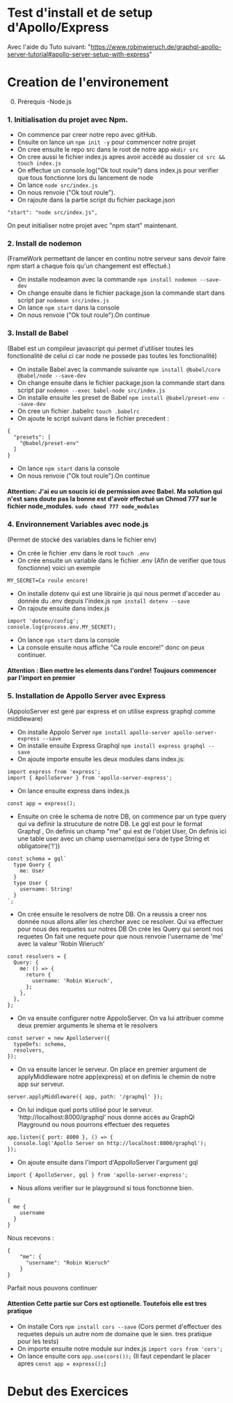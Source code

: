 # Test d'install et de setup d'Apollo/Express
Avec l'aide du Tuto suivant: "https://www.robinwieruch.de/graphql-apollo-server-tutorial#apollo-server-setup-with-express"
# Creation de l'environement
0. Prérequis
-Node.js

### 1. Initialisation du projet avec Npm.
- On commence par creer notre repo avec gitHub. 
- Ensuite on lance un ```npm init -y``` pour commencer notre projet
- On cree ensuite le repo src dans le root de notre app ```mkdir src```
- On cree aussi le fichier index.js apres avoir accédé au dossier ```cd src && touch index.js```
- On effectue un console.log("Ok tout roule") dans index.js pour verifier que tous fonctionne lors du lancement de node
- On lance ```node src/index.js```
- On nous renvoie ("Ok tout roule").
- On rajoute dans la partie script du fichier package.json 
```
"start": "node src/index.js",
```
On peut initialiser notre projet avec "npm start" maintenant.

### 2. Install de nodemon
(FrameWork permettant de lancer en continu notre serveur sans devoir faire npm start a chaque fois qu'un changement est effectué.)
- On installe nodeamon avec la commande ```npm install nodemon --save-dev```
- On change ensuite dans le fichier package.json la commande start dans script par ```nodemon src/index.js```
- On lance ```npm start``` dans la console
- On nous renvoie ("Ok tout roule").On continue

### 3. Install de Babel
(Babel est un compileur javascript qui permet d'utiliser toutes les fonctionalité de celui ci car node ne possede pas toutes les fonctionalité)
- On installe Babel avec la commande suivante ```npm install @babel/core @babel/node --save-dev```
- On change ensuite dans le fichier package.json la commande start dans script par ```nodemon --exec babel-node src/index.js```
- On installe ensuite les preset de Babel ```npm install @babel/preset-env --save-dev```
- On cree un fichier .babelrc ```touch .babelrc```
- On ajoute le script suivant dans le fichier precedent :
```
{
  "presets": [
    "@babel/preset-env"
  ]
}
```
- On lance ```npm start``` dans la console
- On nous renvoie ("Ok tout roule").On continue

#### Attention: J'ai eu un soucis ici de permission avec Babel. Ma solution qui n'est sans doute pas la bonne est d'avoir effectué un Chmod 777 sur le fichier node_modules. ```sudo chmod 777 node_modules```

### 4. Environnement Variables avec node.js 
(Permet de stocké des variables dans le fichier env)
- On crée le fichier .env dans le root ```touch .env```
- On crée ensuite un variable dans le fichier .env (Afin de verifier que tous fonctionne) voici un exemple
```
MY_SECRET=Ca roule encore!
```
- On installe dotenv qui est une librairie js qui nous permet d'acceder au donnée du .env depuis l'index.js ```npm install dotenv --save```
- On rajoute ensuite dans index.js
```
import 'dotenv/config';
console.log(process.env.MY_SECRET);
```
- On lance ```npm start``` dans la console
- La console ensuite nous affiche "Ca roule encore!" donc on peux continuer.
#### Attention : Bien mettre les elements dans l'ordre! Toujours commencer par l'import en premier

### 5. Installation de Appollo Server avec Express
(AppoloServer est geré par express et on utilise express graphql comme middleware)
- On installe Appolo Server ```npm install apollo-server apollo-server-express --save```
- On installe ensuite Express Graphql ```npm install express graphql --save```
- On ajoute importe ensuite les deux modules dans index.js:
```
import express from 'express';
import { ApolloServer } from 'apollo-server-express';
```
- On lance ensuite express dans index.js
```
const app = express();
```
- Ensuite on crée le schema de notre DB, on commence par un type query qui va definir la strucuture de notre DB. Le gql est pour le format Graphql ,
On definis un champ "me" qui est de l'objet User,
On definis ici une table user avec un champ username(qui sera de type String et obligatoire('!'))
```
const schema = gql`
  type Query {
    me: User
  }
  type User {
    username: String!
  }
`;
```
- On crée ensuite le resolvers de notre DB. On a reussis a creer nos donnée nous allons aller les chercher avec ce resolver. Qui va effectuer pour nous des requetes sur notres DB
On crée les Query qui seront nos requetes
On fait une requete pour que nous renvoie l'username de 'me' avec la valeur 'Robin Wieruch'
```
const resolvers = {
  Query: {
    me: () => {
      return {
        username: 'Robin Wieruch',
      };
    },
  },
};
```
- On va ensuite configurer notre AppoloServer. On va lui attribuer comme deux premier arguments le shema et le resolvers
```
const server = new ApolloServer({
  typeDefs: schema,
  resolvers,
});
```
- On va ensuite lancer le serveur. On place en premier argument de applyMiddleware notre app(express) et on definis le chemin de notre app sur serveur.
```
server.applyMiddleware({ app, path: '/graphql' });
```
- On lui indique quel ports utilisé pour le serveur. 'http://localhost:8000/graphql' nous donne accés au GraphQl Playground ou nous pourrons effectuer des requetes
```
app.listen({ port: 8000 }, () => {
  console.log('Apollo Server on http://localhost:8000/graphql');
});
```
- On ajoute ensuite dans l'import d'AppolloServer l'argument gql 
```
import { ApolloServer, gql } from 'apollo-server-express';
```

- Nous allons verifier sur le playground si tous fonctionne bien.
```
{
  me {
    username
  }
}
```
Nous recevons :
```
{
    "me": {
      "username": "Robin Wieruch"
    }
}
```
Parfait nous pouvons continuer

#### Attention Cette partie sur Cors est optionelle. Toutefois elle est tres pratique
- On installe Cors ```npm install cors --save```
(Cors permet d'effectuer des requetes depuis un autre nom de domaine que le sien. tres pratique pour les tests)
- On importe ensuite notre module sur index.js ```import cors from 'cors';```
- On lance ensuite cors ```app.use(cors());```
(Il faut cependant le placer apres ```const app = express();```)

# Debut des Exercices

